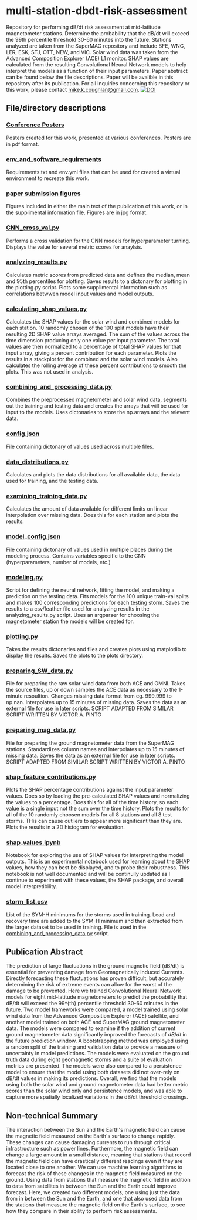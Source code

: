 # multi-station-dbdt-risk-assessment
Repository for performing dB/dt risk assessment at mid-latitude magnetometer stations. Determine the probability that the dB/dt will exceed the 99th percentile threshold 30-60 minutes into the future. Stations analyzed are taken from the SuperMAG repository and include BFE, WNG, LER, ESK, STJ, OTT, NEW, and VIC. Solar wind data was taken from the Advanced Composition Explorer (ACE) L1 monitor. SHAP values are calculated from the resulting Convolutional Neural Network models to help interpret the models as a function of their input parameters. Paper abstract can be found below the file descriptions. Paper will be avalible in this repository after its publication. For all inquiries concerning this repository or this work, please contact mike.k.coughlan@gmail.com. [![DOI](https://zenodo.org/badge/536595034.svg)](https://zenodo.org/badge/latestdoi/536595034)


## File/directory descriptions

### [Conference Posters](/conference%20posters/)
Posters created for this work, presented at various conferences. Posters are in pdf format.

### [env_and_software_requirements](/env_and_software_requirements/)
Requirements.txt and env.yml files that can be used for created a virtual environment to recreate this work.

### [paper submission figures](/paper%20submission%20figures/)
Figures included in either the main text of the publication of this work, or in the supplimental information file. Figures are in jpg format.

### [CNN_cross_val.py](/CNN_cross_val.py)
Performs a cross validation for the CNN models for hyperparameter turning. Displays the value for several metric scores for anaylsis.

### [analyzing_results.py](/analyzing_results.py)
Calculates metric scores from predicted data and defines the median, mean and 95th percentiles for plotting. Saves results to a dictonary for plotting in the plotting.py script. Plots some supplimental information such as correlations betwwen model input values and model outputs.

### [calculating_shap_values.py](/calculating_shap_values.py)
Calculates the SHAP values for the solar wind and combined models for each station. 10 randomly chosen of the 100 split models have their resulting 2D SHAP value arrays averaged. The sum of the values across the time dimension producing only one value per input parameter. The total values are then normalized to a percentage of total SHAP values for that input array, giving a percent contribution for each parameter. Plots the results in a stackplot for the combined and the solar wind models. Also calculates the rolling average of these percent contributions to smooth the plots. This was not used in analysis.

### [combining_and_processing_data.py](/combining_and_processing_data.py)
Combines the preprocessed magnetometer and solar wind data, segments out the training and testing data and creates the arrays that will be used for input to the models. Uses dictonaries to store the np.arrays and the relevent data.

### [config.json](/config.json)
File containing dictonary of values used across multiple files.

### [data_distributions.py](/data_distributions.py)
Calculates and plots the data distributions for all available data, the data used for training, and the testing data.

### [examining_training_data.py](/examining_training_data.py)
Calculates the amount of data available for different limits on linear interpolation over missing data. Does this for each station and plots the results.

### [model_config.json](/model_config.json)
File containing dictonary of values used in multiple places during the modeling process. Contains variables specific to the CNN (hyperparameters, number of models, etc.)

### [modeling.py](/modeling.py)
Script for defining the neural network, fitting the model, and making a prediction on the testing data. Fits models for the 100 unique train-val splits and makes 100 corresponding predictions for each testing storm. Saves the results to a csv/feather file used for analyzing results in the analyzing_results.py script. Uses an argparser for choosing the magnetometer station the models will be created for.

### [plotting.py](/plotting.py)
Takes the results dictonaries and files and creates plots using matplotlib to display the results. Saves the plots to the plots directory.

### [preparing_SW_data.py](/preparing_SW_data.py)
File for preparing the raw solar wind data from both ACE and OMNI. Takes the source files, up or down samples the ACE data as necessary to the 1-minute resoultion. Changes missing data format from eg. 999.999 to np.nan. Interpolates up to 15 minutes of missing data. Saves the data as an external file for use in later scripts. SCRIPT ADAPTED FROM SIMILAR SCRIPT WRITTEN BY VICTOR A. PINTO

### [preparing_mag_data.py](/preparing_mag_data.py)
File for preparing the ground magnetometer data from the SuperMAG stations. Standardizes column names and interpolates up to 15 minutes of missing data. Saves the data as an external file for use in later scripts. SCRIPT ADAPTED FROM SIMILAR SCRIPT WRITTEN BY VICTOR A. PINTO

### [shap_feature_contributions.py](/shap_feature_contributions.py)
Plots the SHAP percentage contributions against the input parameter values. Does so by loading the pre-calculated SHAP values and normalizing the values to a percentage. Does this for all of the time history, so each value is a single input not the sum over the time history. Plots the results for all of the 10 randomly choosen models for all 8 stations and all 8 test storms. THis can cause outliers to appear more significant than they are. Plots the results in a  2D histogram for evaluation.

### [shap_values.ipynb](/shap_values.ipynb)
Notebook for exploring the use of SHAP values for interpreting the model outputs. This is an experimental notebook used for learning about the SHAP values, how they can best be displayed, and to probe their robustness. This notebook is not well documented and will be continully updated as I continue to experiment with these values, the SHAP package, and overall model interpretibility.

### [storm_list.csv](/stormList.csv)
List of the SYM-H minimums for the storms used in training. Lead and recovery time are added to the SYM-H minimum and then extracted from the larger dataset to be used in training. File is used in the [combining_and_processing_data.py](/combining_and_processing_data.py) script.



## Publication Abstract
The prediction of large fluctuations in the ground magnetic field (dB/dt) is essential for preventing damage from Geomagnetically Induced Currents. Directly forecasting these fluctuations has proven difficult, but accurately determining the risk of extreme events can allow for the worst of the damage to be prevented. Here we trained Convolutional Neural Network models for eight mid-latitude magnetometers to predict the probability that dB/dt will exceed the 99^{th} percentile threshold 30-60 minutes in the future. Two model frameworks were compared, a model trained using solar wind data from the Advanced Composition Explorer (ACE) satellite, and another model trained on both ACE and SuperMAG ground magnetometer data. The models were compared to examine if the addition of current ground magnetometer data significantly improved the forecasts of $dB/dt$ in the future prediction window. A bootstrapping method was employed using a random split of the training and validation data to provide a measure of uncertainty in model predictions. The models were evaluated on the ground truth data during eight geomagnetic storms and a suite of evaluation metrics are presented. The models were also compared to a persistence model to ensure that the model using both datasets did not over-rely on dB/dt values in making its predictions. Overall, we find that the models using both the solar wind and ground magnetometer data had better metric scores than the solar wind only and persistence models, and was able to capture more spatially localized variations in the dB/dt threshold crossings.

## Non-technical Summary
The interaction between the Sun and the Earth's magnetic field can cause the magnetic field measured on the Earth's surface to change rapidly. These changes can cause damaging currents to run through critical infrastructure such as power lines. Furthermore, the magnetic field can change a large amount in a small distance, meaning that stations that record the magnetic field can have drastically different readings even if they are located close to one another. We can use machine learning algorithms to forecast the risk of these changes in the magnetic field measured on the ground. Using data from stations that measure the magnetic field in addition to data from satellites in between the Sun and the Earth could improve forecast. Here, we created two different models, one using just the data from in between the Sun and the Earth, and one that also used data from the stations that measure the magnetic field on the Earth's surface, to see how they compare in their ability to perform risk assessments.